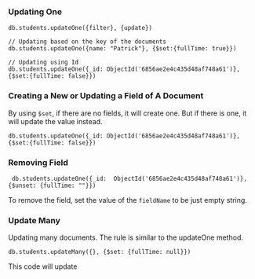 ### Updating One
```
db.students.updateOne({filter}, {update})

// Updating based on the key of the documents
db.students.updateOne({name: "Patrick"}, {$set:{fullTime: true}})

// Updating using Id
db.students.updateOne({_id: ObjectId('6856ae2e4c435d48af748a61')}, {$set:{fullTime: false}})
```
### Creating a New or Updating a Field of A Document
By using `$set`, if there are no fields, it will create one. But if there is one, it will update the value instead. 
```
db.students.updateOne({_id: ObjectId('6856ae2e4c435d48af748a61')}, {$set:{fullTime: false}})
```
### Removing Field
```
 db.students.updateOne({_id:  ObjectId('6856ae2e4c435d48af748a61')}, {$unset: {fullTime: ""}})
```
To remove the field, set the value of the `fieldName` to be just empty string. 
### Update Many
Updating many documents. The rule is similar to the updateOne method. 
```
db.students.updateMany({}, {$set: {fullTime: null}})
```
This code will update